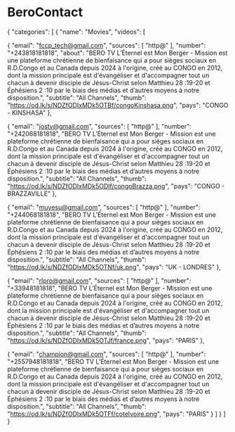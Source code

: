 # BeroContact
{ "categories": [ { "name": "Movies", "videos": [

{ "email": "fccp_tech@gmail.com", "sources": [ "http@" ], "number": "+243818181818", "about": "BERO TV L’Éternel est Mon Berger - Mission est une plateforme chrétienne de bienfaisance qui a pour sièges sociaux en R.D.Congo et au Canada depuis 2024 à l'origine, créé au CONGO en 2012, dont la mission principale est d'évangéliser et d'accompagner tout un chacun à devenir disciple de Jésus-Christ selon Matthieu 28 :19-20 et Éphésiens 2 :10 par le biais des médias et d’autres moyens à notre disposition.", "subtitle": "All Channels", "thumb": "https://od.lk/s/NDZfODIxMDk5OTBf/congoKinshasa.png", "pays": "CONGO - KINSHASA" },

{ "email": "jostv@gmail.com", "sources": [ "http@" ], "number": "+242068181818", "BERO TV L’Éternel est Mon Berger - Mission est une plateforme chrétienne de bienfaisance qui a pour sièges sociaux en R.D.Congo et au Canada depuis 2024 à l'origine, créé au CONGO en 2012, dont la mission principale est d'évangéliser et d'accompagner tout un chacun à devenir disciple de Jésus-Christ selon Matthieu 28 :19-20 et Éphésiens 2 :10 par le biais des médias et d’autres moyens à notre disposition.", "subtitle": "All Channels", "thumb": "https://od.lk/s/NDZfODIxMDk5ODlf/congoBrazza.png", "pays": "CONGO - BRAZZAVILLE" },

{ "email": "muyesu@gmail.com", "sources": [ "http@" ], "number": "+244068181818", "BERO TV L’Éternel est Mon Berger - Mission est une plateforme chrétienne de bienfaisance qui a pour sièges sociaux en R.D.Congo et au Canada depuis 2024 à l'origine, créé au CONGO en 2012, dont la mission principale est d'évangéliser et d'accompagner tout un chacun à devenir disciple de Jésus-Christ selon Matthieu 28 :19-20 et Éphésiens 2 :10 par le biais des médias et d’autres moyens à notre disposition.", "subtitle": "All Channels", "thumb": "https://od.lk/s/NDZfODIxMDk5OTNf/uk.png", "pays": "UK - LONDRES" },

{ "email": "rlpro@gmail.com", "sources": [ "http@" ], "number": "+33948181818", "BERO TV L’Éternel est Mon Berger - Mission est une plateforme chrétienne de bienfaisance qui a pour sièges sociaux en R.D.Congo et au Canada depuis 2024 à l'origine, créé au CONGO en 2012, dont la mission principale est d'évangéliser et d'accompagner tout un chacun à devenir disciple de Jésus-Christ selon Matthieu 28 :19-20 et Éphésiens 2 :10 par le biais des médias et d’autres moyens à notre disposition.", "subtitle": "All Channels", "thumb": "https://od.lk/s/NDZfODIxMDk5OTJf/france.png", "pays": "PARIS" },

{ "email": "champion@gmail.com", "sources": [ "http@" ], "number": "+2557948181818", "BERO TV L’Éternel est Mon Berger - Mission est une plateforme chrétienne de bienfaisance qui a pour sièges sociaux en R.D.Congo et au Canada depuis 2024 à l'origine, créé au CONGO en 2012, dont la mission principale est d'évangéliser et d'accompagner tout un chacun à devenir disciple de Jésus-Christ selon Matthieu 28 :19-20 et Éphésiens 2 :10 par le biais des médias et d’autres moyens à notre disposition.", "subtitle": "All Channels", "thumb": "https://od.lk/s/NDZfODIxMDk5OTFf/coteIvoire.png", "pays": "PARIS" }
      ]
    }
  ]
}
